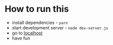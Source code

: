 # How to run this
- install dependencies - `yarn`
- start development server - `node dev-server.js`
- go to [localhost](http://localhost:7000/)
- have fun
